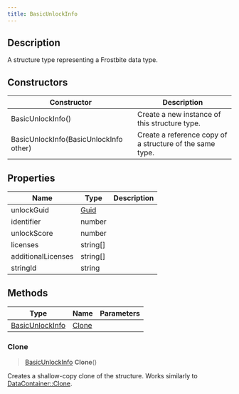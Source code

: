 ```yaml
---
title: BasicUnlockInfo
---
```

## Description

A structure type representing a Frostbite data type.

## Constructors

| Constructor                            | Description                                              |
| -------------------------------------- | -------------------------------------------------------- |
| BasicUnlockInfo()                      | Create a new instance of this structure type.            |
| BasicUnlockInfo(BasicUnlockInfo other) | Create a reference copy of a structure of the same type. |

## Properties

| Name               | Type                              | Description |
| ------------------ | --------------------------------- | ----------- |
| unlockGuid         | [Guid](/vext/ref/shared/class/Guid) |             |
| identifier         | number                            |             |
| unlockScore        | number                            |             |
| licenses           | string\[\]                        |             |
| additionalLicenses | string\[\]                        |             |
| stringId           | string                            |             |

## Methods

| Type                               | Name            | Parameters |
| ---------------------------------- | --------------- | ---------- |
| [BasicUnlockInfo](BasicUnlockInfo) | [Clone](#clone) |            |

### Clone

> [BasicUnlockInfo](BasicUnlockInfo) **Clone**()

Creates a shallow-copy clone of the structure. Works similarly to [DataContainer::Clone](/vext/ref/shared/class/datacontainer#clone).
